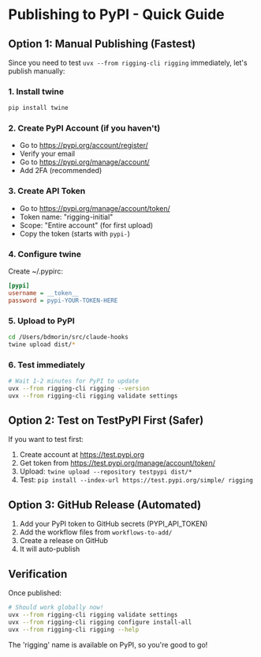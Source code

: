 # Publishing to PyPI - Quick Guide

## Option 1: Manual Publishing (Fastest)

Since you need to test `uvx --from rigging-cli rigging` immediately, let's publish manually:

### 1. Install twine
```bash
pip install twine
```

### 2. Create PyPI Account (if you haven't)
- Go to https://pypi.org/account/register/
- Verify your email
- Go to https://pypi.org/manage/account/
- Add 2FA (recommended)

### 3. Create API Token
- Go to https://pypi.org/manage/account/token/
- Token name: "rigging-initial"
- Scope: "Entire account" (for first upload)
- Copy the token (starts with `pypi-`)

### 4. Configure twine
Create ~/.pypirc:
```ini
[pypi]
username = __token__
password = pypi-YOUR-TOKEN-HERE
```

### 5. Upload to PyPI
```bash
cd /Users/bdmorin/src/claude-hooks
twine upload dist/*
```

### 6. Test immediately
```bash
# Wait 1-2 minutes for PyPI to update
uvx --from rigging-cli rigging --version
uvx --from rigging-cli rigging validate settings
```

## Option 2: Test on TestPyPI First (Safer)

If you want to test first:

1. Create account at https://test.pypi.org
2. Get token from https://test.pypi.org/manage/account/token/
3. Upload: `twine upload --repository testpypi dist/*`
4. Test: `pip install --index-url https://test.pypi.org/simple/ rigging`

## Option 3: GitHub Release (Automated)

1. Add your PyPI token to GitHub secrets (PYPI_API_TOKEN)
2. Add the workflow files from `workflows-to-add/`
3. Create a release on GitHub
4. It will auto-publish

## Verification

Once published:
```bash
# Should work globally now!
uvx --from rigging-cli rigging validate settings
uvx --from rigging-cli rigging configure install-all
uvx --from rigging-cli rigging --help
```

The 'rigging' name is available on PyPI, so you're good to go!